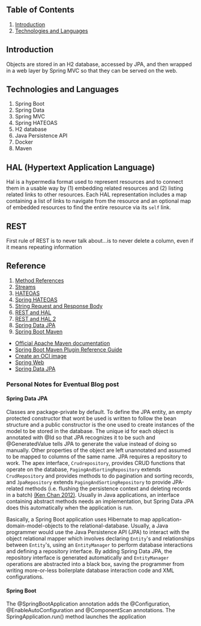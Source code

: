 ## Table of Contents
1. [Introduction](#introduction)
2. [Technologies and Languages](#technologies)

## Introduction
Objects are stored in an H2 database, accessed by JPA, and then wrapped in a web layer by Spring MVC so that they can be served on the web.

## Technologies and Languages
1. Spring Boot
2. Spring Data
3. Spring MVC
4. Spring HATEOAS
5. H2 database
6. Java Persistence API
7. Docker
8. Maven

## HAL (Hypertext Application Language)
Hal is a hypermedia format used to represent resources and to connect them in a usable way by (1) embedding related resources and (2) listing related links to other resources. Each HAL representation includes a map containing a list of links to navigate from the resource and an optional map of embedded resources to find the entire resource via its `self` link. 

## REST
First rule of REST is to never talk about...is to never delete a column, even if it means repeating information

## Reference
1. [Method References](https://docs.oracle.com/javase/tutorial/java/javaOO/methodreferences.html)
2. [Streams](https://docs.oracle.com/javase/8/docs/api/java/util/stream/Stream.html)
3. [HATEOAS](https://restfulapi.net/hateoas/)
4. [Spring HATEOAS](https://spring.io/projects/spring-hateoas#overview)
5. [String Request and Response Body](https://www.baeldung.com/spring-request-response-body)
6. [REST and HAL](https://www.innoq.com/en/articles/2020/12/rest-apis-with-hal/)
7. [REST and HAL 2](https://www.baeldung.com/spring-rest-hal)
8. [Spring Data JPA](https://docs.spring.io/spring-data/jpa/docs/current/reference/html/)
9. [Spring Boot Maven](https://docs.spring.io/spring-boot/docs/current/reference/html/build-tool-plugins.html#build-tool-plugins.maven)

* [Official Apache Maven documentation](https://maven.apache.org/guides/index.html)
* [Spring Boot Maven Plugin Reference Guide](https://docs.spring.io/spring-boot/docs/2.7.1/maven-plugin/reference/html/)
* [Create an OCI image](https://docs.spring.io/spring-boot/docs/2.7.1/maven-plugin/reference/html/#build-image)
* [Spring Web](https://docs.spring.io/spring-boot/docs/2.7.1/reference/htmlsingle/#web)
* [Spring Data JPA](https://docs.spring.io/spring-boot/docs/2.7.1/reference/htmlsingle/#data.sql.jpa-and-spring-data)

### Personal Notes for Eventual Blog post
#### Spring Data JPA
Classes are package-private by default. To define the JPA entity, an empty protected constructor that wont be used is written to follow the bean structure and a public constructor is the one used to create instances of the model to be stored in the database. The unique id for each object is annotated with @Id so that JPA recognizes it to be such and @GeneratedValue tells JPA to generate the value instead of doing so manually. Other properties of the object are left unannotated and assumed to be mapped to columns of the same name. JPA requires a repository to work. The apex interface, `Crudrepository`, provides CRUD functions that operate on the database, `PagingAndSortingRepository` extends `CrudRepository` and provides methods to do pagination and sorting records, and `JpaRepository` extends `PagingAndSortingRepository` to provide JPA-related methods (i.e. flushing the persistence context and deleting records in a batch) [(Ken Chan 2012)](https://stackoverflow.com/a/14025100). Usually in Java applications, an interface containing abstract methods needs an implementation, but Spring Data JPA does this automatically when the application is run. 

Basically, a Spring Boot application uses Hibernate to map application-domain-model-objects to the relational-database. Usually, a Java programmer would use the Java Persistence API (JPA) to interact with the object relational mapper which involves declaring `Entity`'s and relationships between `Entity`'s, using an `EntityManager` to perform database interactions and defining a repository interface. By adding Spring Data JPA, the repository interface is generated automatically and `EntityManager` operations are abstracted into a black box, saving the programmer from writing more-or-less boilerplate database interaction code and XML configurations. 

#### Spring Boot
The @SpringBootApplication annotation adds the @Configuration, @EnableAutoConfiguration and @ComponentScan annotations. The SpringApplication.run() method launches the application
